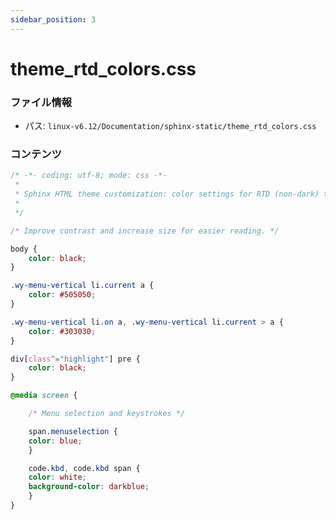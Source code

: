```yaml
---
sidebar_position: 3
---
```

# theme_rtd_colors.css

### ファイル情報

- パス: `linux-v6.12/Documentation/sphinx-static/theme_rtd_colors.css`

### コンテンツ

```css
/* -*- coding: utf-8; mode: css -*-
 *
 * Sphinx HTML theme customization: color settings for RTD (non-dark) theme
 *
 */

/* Improve contrast and increase size for easier reading. */

body {
	color: black;
}

.wy-menu-vertical li.current a {
	color: #505050;
}

.wy-menu-vertical li.on a, .wy-menu-vertical li.current > a {
	color: #303030;
}

div[class^="highlight"] pre {
	color: black;
}

@media screen {

    /* Menu selection and keystrokes */

    span.menuselection {
	color: blue;
    }

    code.kbd, code.kbd span {
	color: white;
	background-color: darkblue;
    }
}

```
